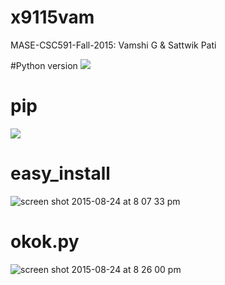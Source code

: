 # x9115vam
MASE-CSC591-Fall-2015: Vamshi G &amp; Sattwik Pati

#Python version
![](https://cloud.githubusercontent.com/assets/10588000/9455561/7fba2df4-4a9a-11e5-8298-1da47f5f2664.png)


# pip 
![](https://cloud.githubusercontent.com/assets/10588000/9455672/97a9957a-4a9b-11e5-8b2b-560d83d1817b.png)

# easy_install 
![screen shot 2015-08-24 at 8 07 33 pm](https://cloud.githubusercontent.com/assets/10588000/9455697/de3b88c2-4a9b-11e5-9a2e-6e867b63efb4.png)

# okok.py
![screen shot 2015-08-24 at 8 26 00 pm](https://cloud.githubusercontent.com/assets/10588000/9455914/6bc48c8c-4a9e-11e5-8be2-9dd0fcdfd197.png)

